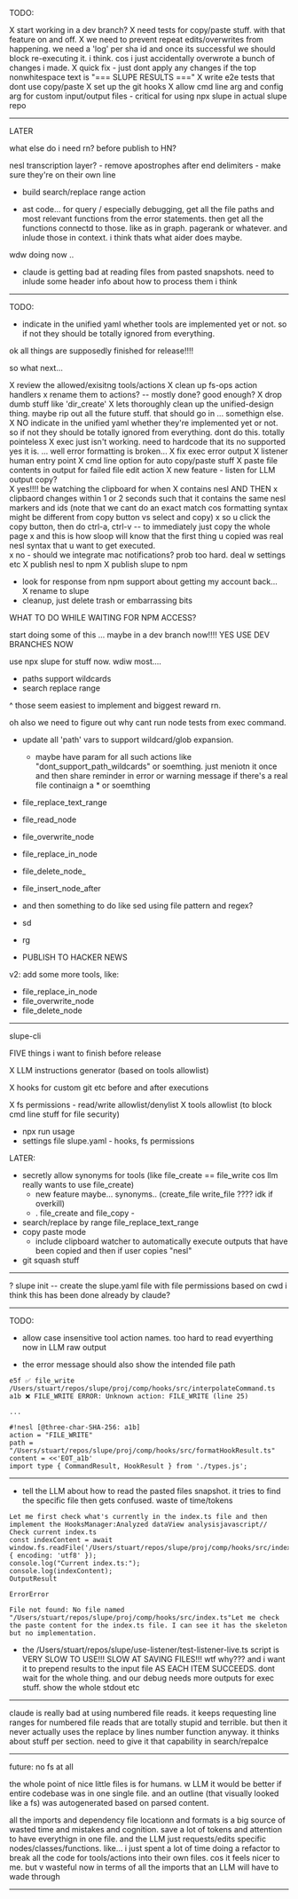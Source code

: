 TODO:

X start working in a dev branch?
X need tests for copy/paste stuff.  with that feature on and off. 
X we need to prevent repeat edits/overwrites from happening.  we need a 'log' per sha id and once its successful we should block re-executing it. i think.  cos i just accidentally overwrote a bunch of changes i made.
    X quick fix - just dont apply any changes if the top nonwhitespace text is "=== SLUPE RESULTS ==="
X write e2e tests that dont use copy/paste
X set up the git hooks
X allow cmd line arg and config arg for custom input/output files
    - critical for using npx slupe in actual slupe repo


---

LATER

what else do i need rn? before publish to HN?

nesl transcription layer? 
    - remove apostrophes after end delimiters 
    - make sure they're on their own line

- build search/replace range action

- ast code... for query / especially debugging, get all the file paths and most relevant functions from the error statements.  then get all the functions connectd to those. like as in graph.  pagerank or whatever.  and inlude those in context. i think thats what aider does maybe. 

wdw doing now ..

- claude is getting bad at reading files from pasted snapshots.  need to inlude some header info about how to process them i think
-----------------

TODO:

- indicate in the unified yaml whether tools are implemented yet or not.  so if not they should be totally ignored from everything. 



ok all things are supposedly finished for release!!!!

so what next...


X review the allowed/exisitng tools/actions
    X clean up fs-ops action handlers
    x rename them to actions? -- mostly done? good enough?
    X drop dumb stuff like 'dir_create'
        X lets thoroughly clean up the unified-design thing.  maybe rip out all the future stuff.  that should go in ... somethign else.
    X NO indicate in the unified yaml whether they're implemented yet or not.  so if not they should be totally ignored from everything. 
        dont do this.  totally pointeless
X exec just isn't working.  need to hardcode that its no supported        
    yes it is.  ... well error formatting is broken...
X fix exec error output
X listener human entry point
X cmd line option for auto copy/paste stuff
X paste file contents in output for failed file edit action
X new feature - listen for LLM output copy?  
    X yes!!!!  be watching the clipboard for when
        X contains nesl AND THEN
            x clipbaord changes within 1 or 2 seconds such that it contains the same nesl markers and ids (note that we cant do an exact match cos formatting syntax might be different from copy button vs select and copy)
            x so u click the copy button, then do ctrl-a, ctrl-v -- to immediately just copy the whole page
            x and this is how sloop will know that the first thing u copied was real nesl syntax that u want to get executed.  
            x no - should we integrate mac notifications?  prob too hard. deal w settings etc
X publish nesl to npm 
X publish slupe to npm 
- look for response from npm support about getting my account back...             
X rename to slupe
- cleanup, just delete trash or embarrassing bits

WHAT TO DO WHILE WAITING FOR NPM ACCESS?

start doing some of this ... maybe in a dev branch now!!!! YES USE DEV BRANCHES NOW 

use npx slupe for stuff now.  wdiw most.... 
- paths support wildcards 
- search replace range

^ those seem easiest to implement and biggest reward rn.  

oh also we need to figure out why cant run node tests from exec command. 


- update all 'path' vars to support wildcard/glob expansion.  
    - maybe have param for all such actions like "dont_support_path_wildcards" or soemthing.  just meniotn it once and then share reminder in error or warning message if there's a real file continaign a * or soemthing
- file_replace_text_range
- file_read_node
- file_overwrite_node
- file_replace_in_node
- file_delete_node_
- file_insert_node_after
- and then something to do like sed using file pattern and regex?
- sd
- rg

- PUBLISH TO HACKER NEWS

v2: add some more tools, like:

- file_replace_in_node
- file_overwrite_node
- file_delete_node

-----

slupe-cli 


FIVE things i want to finish before release 


X LLM instructions generator (based on tools allowlist)

X hooks for custom git etc before and after executions

X fs permissions - read/write allowlist/denylist
X tools allowlist (to block cmd line stuff for file security)


- npx run usage
- settings file slupe.yaml - hooks, fs permissions 

LATER:


- secretly allow synonyms for tools (like file_create == file_write cos llm really wants to use file_create)
    - new feature maybe... synonyms.. (create_file write_file ???? idk if overkill)
    - .  file_create and file_copy  -
- search/replace by range file_replace_text_range
- copy paste mode 
    - include clipboard watcher to automatically execute outputs that have been copied and then if user copies "nesl" 
- git squash stuff
    
----


? slupe init -- create the slupe.yaml file with file permissions based on cwd
    i think this has been done already by claude? 


-----

TODO:

- allow case insensitive tool action names.  too hard to read evyerthing now in LLM raw output

- the error message should also show the intended file path
```
e5f ✅ file_write /Users/stuart/repos/slupe/proj/comp/hooks/src/interpolateCommand.ts
a1b ❌ FILE_WRITE ERROR: Unknown action: FILE_WRITE (line 25)

...

#!nesl [@three-char-SHA-256: a1b]
action = "FILE_WRITE"
path = "/Users/stuart/repos/slupe/proj/comp/hooks/src/formatHookResult.ts"
content = <<'EOT_a1b'
import type { CommandResult, HookResult } from './types.js';
```

---

- tell the LLM about how to read the pasted files snapshot.  it tries to find the specific file then gets confused. waste of time/tokens
```
Let me first check what's currently in the index.ts file and then implement the HooksManager:Analyzed dataView analysisjavascript// Check current index.ts
const indexContent = await window.fs.readFile('/Users/stuart/repos/slupe/proj/comp/hooks/src/index.ts', { encoding: 'utf8' });
console.log("Current index.ts:");
console.log(indexContent);
OutputResult

ErrorError

File not found: No file named "/Users/stuart/repos/slupe/proj/comp/hooks/src/index.ts"Let me check the paste content for the index.ts file. I can see it has the skeleton but no implementation.
```

- the /Users/stuart/repos/slupe/use-listener/test-listener-live.ts script is VERY SLOW TO USE!!! SLOW AT SAVING FILES!!! wtf why??? and i want it to prepend results to the input file AS EACH ITEM SUCCEEDS.  dont wait for the whole thing. and our debug needs more outputs for exec stuff.  show the whole stdout etc

---

claude is really bad at using numbered file reads.  it keeps requesting line ranges for numbered file reads that are totally stupid and terrible.  but then it never actually uses the replace by lines number function anyway.  it thinks about stuff per section.  need to give it that capability in search/repalce

---

future: no fs at all 

the whole point of nice little files is for humans.  w LLM it would be better if entire codebase was in one single file.  and an outline (that visually looked like a fs) was autogenerated based on parsed content.  

all the imports and dependency file locationn and formats is a big source of wasted time and mistakes and cognition.  save a lot of tokens and attention to have everythign in one file.  and the LLM just requests/edits specific nodes/classes/functions.  like... i just spent a lot of time doing a refactor to break all the code for tools/actions into their own files.  cos it feels nicer to me.  but v wasteful now in terms of all the imports that an LLM will have to wade through

---

